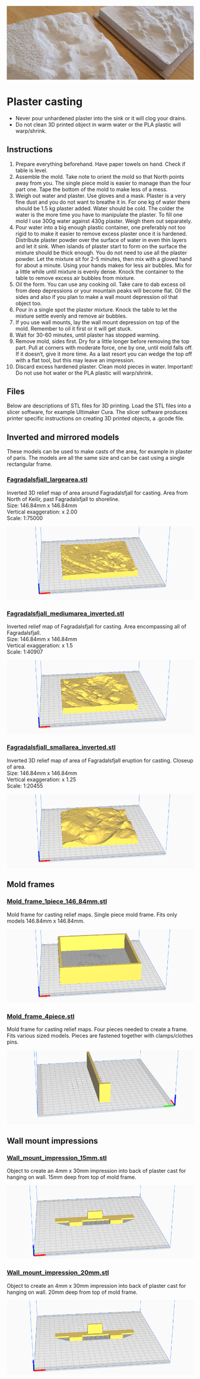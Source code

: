 

![](../images/plaster_of_paris_small_medium_b.jpg)

# Plaster casting

- Never pour unhardened plaster into the sink or it will clog your drains.
- Do not clean 3D printed object in warm water or the PLA plastic will warp/shrink.


## Instructions
1. Prepare everything beforehand. Have paper towels on hand. Check if table is level.
2. Assemble the mold. Take note to orient the mold so that North points away from you. The single piece mold is easier to manage than the four part one. Tape the bottom of the mold to make less of a mess.
3. Weigh out water and plaster. Use gloves and a mask. Plaster is a very fine dust and you do not want to breathe it in. For one kg of water there should be 1.5 kg plaster added. Water should be cold. The colder the water is the more time you have to manipulate the plaster. To fill one mold I use 300g water against 430g plaster. Weigh them out separately.
4. Pour water into a big enough plastic container, one preferably not too rigid to to make it easier to remove excess plaster once it is hardened. Distribute plaster powder over the surface of water in even thin layers and let it sink. When islands of plaster start to form on the surface the mixture should be thick enough. You do not need to use all the plaster powder. Let the mixture sit for 2-5 minutes, then mix with a gloved hand for about a minute. Using your hands makes for less air bubbles. Mix for a little while until mixture is evenly dense. Knock the container to the table to remove excess air bubbles from mixture.
5. Oil the form. You can use any cooking oil. Take care to dab excess oil from deep depressions or your mountain peaks will become flat. Oil the sides and also if you plan to make a wall mount depression oil that object too.
6. Pour in a single spot the plaster mixture. Knock the table to let the mixture settle evenly and remove air bubbles.
7. If you use wall mounts, lay the wall mount depression on top of the mold. Remember to oil it first or it will get stuck.
8. Wait for 30-60 minutes, until plaster has stopped warming.
9. Remove mold, sides first. Dry for a little longer before removing the top part. Pull at corners with moderate force, one by one, until mold falls off.  If it doesn‘t, give it more time. As a last resort you can wedge the top off with a flat tool, but this may leave an impression.
10. Discard excess hardened plaster. Clean mold pieces in water. Important! Do not use hot water or the PLA plastic will warp/shrink.


## Files
Below are descriptions of STL files for 3D printing. Load the STL files into a slicer software, for example Ultimaker Cura. The slicer software produces printer specific instructions on creating 3D printed objects, a .gcode file.

## Inverted and mirrored models

These models can be used to make casts of the area, for example in plaster of paris. The models are all the same size and can be cast using a single rectangular frame.  

### [Fagradalsfjall_largearea.stl](Fagradalsfjall_largearea_inverted.stl)
Inverted 3D relief map of area around Fagradalsfjall for casting. Area from North of Keilir, past Fagradalsfjall to shoreline.  
Size: 146.84mm x 146.84mm    
Vertical exaggeration: x 2.00    
Scale: 1:75000

[![](../images/Fagradalsfjall_largearea_inverted_stl.png)](Fagradalsfjall_largearea_inverted.stl)

### [Fagradalsfjall_mediumarea_inverted.stl](Fagradalsfjall_mediumarea_inverted.stl)
Inverted relief map of Fagradalsfjall for casting. Area encompassing all of Fagradalsfjall.  
Size: 146.84mm x 146.84mm   
Vertical exaggeration: x 1.5  
Scale: 1:40907  

[![](../images/Fagradalsfjall_mediumarea_inverted_stl.png)](Fagradalsfjall_mediumarea_inverted.stl)

### [Fagradalsfjall_smallarea_inverted.stl](Fagradalsfjall_smallarea_inverted.stl)
Inverted 3D relief map of area of Fagradalsfjall eruption for casting. Closeup of area.   
Size: 146.84mm x 146.84mm   
Vertical exaggeration: x 1.25   
Scale: 1:20455

[![](../images/Fagradalsfjall_smallarea_inverted_stl.png)](Fagradalsfjall_smallarea_inverted.stl)

## Mold frames

### [Mold_frame_1piece_146_84mm.stl](Mold_frame_1piece_146_84mm.stl)
Mold frame for casting relief maps. Single piece mold frame. Fits only models 146.84mm x 146.84mm.

[![](../images/Mold_frame_1piece_146_84mm_stl.png)](Mold_frame_1piece_146_84mm.stl)


### [Mold_frame_4piece.stl](Mold_frame_4piece.stl)
Mold frame for casting relief maps. Four pieces needed to create a frame.  Fits various sized models. Pieces are fastened together with clamps/clothes pins.

[![](../images/Mold_frame_4piece_stl.png)](Mold_frame_4piece.stl)


## Wall mount impressions

### [Wall_mount_impression_15mm.stl](Wall_mount_impression_15mm.stl)
Object to create an 4mm x 30mm impression into back of plaster cast for hanging on wall. 15mm deep from top of mold frame. 

[![](../images/Wall_mount_impression_15mm_stl.png)](Wall_mount_impression_15mm.stl)


### [Wall_mount_impression_20mm.stl](Wall_mount_impression_20mm.stl)
Object to create an 4mm x 30mm impression into back of plaster cast for hanging on wall. 20mm deep from top of mold frame. 

[![](../images/Wall_mount_impression_20mm_stl.png)](Wall_mount_impression_20mm.stl)
